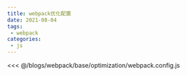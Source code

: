 ```yaml
---
title: webpack优化配置
date: 2021-08-04
tags:
 - webpack
categories:
 - js
---
```

<<< @/blogs/webpack/base/optimization/webpack.config.js